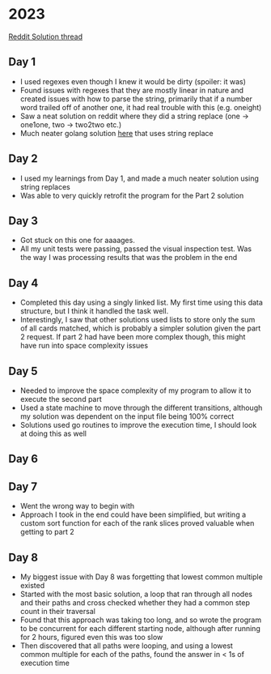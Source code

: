# 2023

[Reddit Solution thread](https://www.reddit.com/r/adventofcode/search?q=flair_name%3A%22SOLUTION%20MEGATHREAD%22&restrict_sr=1)

## Day 1

- I used regexes even though I knew it would be dirty (spoiler: it was)
- Found issues with regexes that they are mostly linear in nature and created issues with how to parse the string, 
primarily that if a number word trailed off of another one, it had real trouble with this (e.g. oneight)
- Saw a neat solution on reddit where they did a string replace (one -> one1one, two -> two2two etc.)
- Much neater golang solution [here](https://github.com/mnml/aoc/blob/main/2023/01/1.go) that uses string replace

## Day 2

- I used my learnings from Day 1, and made a much neater solution using string replaces
- Was able to very quickly retrofit the program for the Part 2 solution


## Day 3

- Got stuck on this one for aaaages.
- All my unit tests were passing, passed the visual inspection test.  Was the way I was processing results that was the 
problem in the end

## Day 4

- Completed this day using a singly linked list.  My first time using this data structure, but I think it handled the
task well.
- Interestingly, I saw that other solutions used lists to store only the sum of all cards matched, which is probably 
a simpler solution given the part 2 request.  If part 2 had have been more complex though, this might have run into
space complexity issues

## Day 5

- Needed to improve the space complexity of my program to allow it to execute the second part
- Used a state machine to move through the different transitions, although my solution was dependent on the input file
being 100% correct
- Solutions used go routines to improve the execution time, I should look at doing this as well

## Day 6

## Day 7

- Went the wrong way to begin with
- Approach I took in the end could have been simplified, but writing a custom sort function for each of the rank slices
proved valuable when getting to part 2

## Day 8

- My biggest issue with Day 8 was forgetting that lowest common multiple existed
- Started with the most basic solution, a loop that ran through all nodes and their paths and cross checked whether
they had a common step count in their traversal
- Found that this approach was taking too long, and so wrote the program to be concurrent for each different starting node,
although after running for 2 hours, figured even this was too slow
- Then discovered that all paths were looping, and using a lowest common multiple for each of the paths, found the answer
in < 1s of execution time